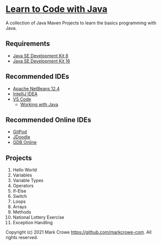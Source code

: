 # [Learn to Code with Java](https://github.com/markcrowe-com/learntocode.java/)

A collection of Java Maven Projects to learn the basics programming with Java.

## Requirements
- [Java SE Development Kit 8](https://www.oracle.com/java/technologies/javase/javase-jdk8-downloads.html)
- [Java SE Development Kit 16](https://www.oracle.com/java/technologies/javase-jdk16-downloads.html)

## Recommended IDEs
- [Apache NetBeans 12.4](https://netbeans.apache.org/download/)
- [IntelliJ IDEA](https://www.jetbrains.com/idea/download/)
- [VS Code](https://code.visualstudio.com/)
	- [Working with Java](https://code.visualstudio.com/docs/languages/java)

## Recommended Online IDEs
- [GitPod](https://gitpod.io/)
- [JDoodle](https://www.jdoodle.com/online-java-compiler/)
- [GDB Online](https://www.onlinegdb.com/online_java_compiler)

## Projects
1. Hello World
2. Variables
3. Variable Types
4. Operators
4. If-Else
5. Switch
6. Loops
7. Arrays
8. Methods
9. National Lottery Exercise
10. Exception Handling

Copyright (c) 2021 Mark Crowe <https://github.com/markcrowe-com>. All rights reserved.

